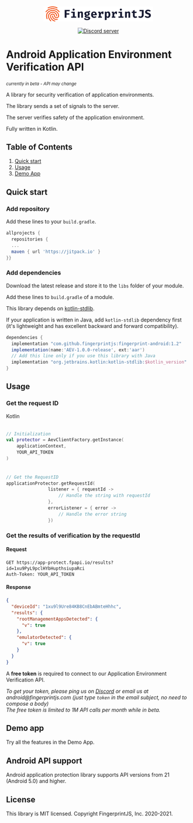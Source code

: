 <p align="center">
  <a href="https://fingerprintjs.com">
    <img src="resources/logo.svg" alt="FingerprintJS" width="300px" />
  </a>
</p>
<p align="center">
  <a href="https://discord.gg/39EpE2neBg">
    <img src="https://img.shields.io/discord/852099967190433792?style=logo&label=Discord&logo=Discord&logoColor=white" alt="Discord server">
  </a>
</p>

# Android Application Environment Verification API

<small><i>currently in beta - API may change</i></small>

A library for security verification of application environments.

The library sends a set of signals to the server.

The server verifies safety of the application environment.

Fully written in Kotlin.


## Table of Contents
1. [Quick start](#quick-start)
2. [Usage](#usage)
4. [Demo App](#demo-app)


## Quick start

### Add repository

Add these lines to your `build.gradle`.


```gradle
allprojects {
  repositories {
  ...
  maven { url 'https://jitpack.io' }
}}
```

### Add dependencies

Download the latest release and store it to the `libs` folder of your module. 
 
Add these lines to `build.gradle` of a module.

This library depends on [kotlin-stdlib](https://kotlinlang.org/api/latest/jvm/stdlib/).

If your application is written in Java, add `kotlin-stdlib` dependency first (it's lightweight and has excellent backward and forward compatibility).

```gradle
dependencies {
  implementation "com.github.fingerprintjs:fingerprint-android:1.2"
  implementation(name:'AEV-1.0.0-release', ext:'aar')
  // Add this line only if you use this library with Java
  implementation "org.jetbrains.kotlin:kotlin-stdlib:$kotlin_version"
}

```


## Usage

### Get the request ID

Kotlin

```kotlin

// Initialization
val protector = AevClientFactory.getInstance(
    applicationContext,
    YOUR_API_TOKEN
)


// Get the RequestID
applicationProtector.getRequestId(
                listener = { requestId ->
                    // Handle the string with requestId
                },
                errorListener = { error ->
                    // Handle the error string
                })

```

### Get the results of verification by the requestId

#### Request
```http request
GET https://app-protect.fpapi.io/results?id=1xu9PyL9pclHYbHupthsiupaRci
Auth-Token: YOUR_API_TOKEN
```

#### Response
```json
{
  "deviceId": "1xu9l9Ure84KB8CnEbABmteHhhc",
  "results": {
    "rootManagementAppsDetected": {
      "v": true
    },
    "emulatorDetected": {
      "v": true
    }
  }
}
```

A **free token** is required to connect to our Application Environment Verification API.

_To get your token, please ping us on [Discord](https://discord.com/invite/P6Ya76HkbF) or email us at android@fingerprintjs.com_
_(just type `token` in the email subject, no need to compose a body)_
<br/>
_The free token is limited to 1M API calls per month while in beta._


## Demo app

Try all the features in the Demo App.

## Android API support

Android application protection library  supports API versions from 21 (Android 5.0) and higher.


## License

This library is MIT licensed.
Copyright FingerprintJS, Inc. 2020-2021.
